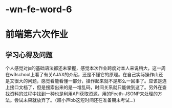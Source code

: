 # -wn-fe-word-6
# 前端第六次作业
## 学习心得及问题
个人感觉对js的基础语法都还未掌握，感觉本次作业跨度对本人来说稍大，这一周在w3school上看了有关AJAX的介绍，还是不懂它的原理。在自己实际操作山还是又很大的问题，感觉看能看懂一部分，操作起来就不是那么一回事了。应该是连上接口文档了，但是搜索出来的是一堆乱码，时间关系就只能做到这了。另外在查找资料的过程中找到一种也是利用API获取资源，用的Fecth-JSONP来处理的方法。尝试未果就放弃了。（超小声bb这短时间还在准备期末考试...)
